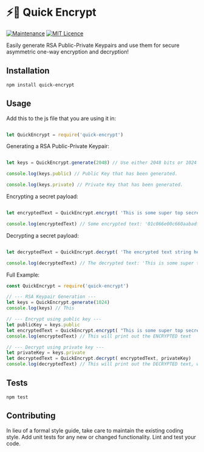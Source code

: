 # ⚡️🔐 Quick Encrypt

[![Maintenance](https://img.shields.io/badge/Maintained%3F-yes-green.svg)](https://GitHub.com/Naereen/StrapDown.js/graphs/commit-activity)
[![MIT Licence](https://badges.frapsoft.com/os/mit/mit.svg?v=103)](https://opensource.org/licenses/mit-license.php)

Easily generate RSA Public-Private Keypairs and use them for secure asymmetric one-way encryption and decryption!

## Installation

  `npm install quick-encrypt`

## Usage

Add this to the js file that you are using it in:

```javascript

let QuickEncrypt = require('quick-encrypt')

```

Generating a RSA Public-Private Keypair:

```javascript

let keys = QuickEncrypt.generate(2048) // Use either 2048 bits or 1024 bits.

console.log(keys.public) // Public Key that has been generated.

console.log(keys.private) // Private Key that has been generated.

```

Encrypting a secret payload:

```javascript

let encryptedText = QuickEncrypt.encrypt( 'This is some super top secret text!', 'The public key here!')

console.log(encryptedText) // Some encrypted text: '01c066e00c660aabadfc320621d9c3ac25ccf2e4c29e8bf4c......'

```

Decrypting a secret payload:

```javascript

let decryptedText = QuickEncrypt.decrypt( 'The encrypted text string here!', 'The private key here!')

console.log(decryptedText) // The decrypted text: 'This is some super top secret text!'

```

Full Example:

```javascript
const QuickEncrypt = require('quick-encrypt')

// --- RSA Keypair Generation ---
let keys = QuickEncrypt.generate(1024)
console.log(keys) // This 

// --- Encrypt using public key ---
let publicKey = keys.public
let encryptedText = QuickEncrypt.encrypt( "This is some super top secret text!", publicKey )
console.log(encryptedText) // This will print out the ENCRYPTED text 

// --- Decrypt using private key ---
let privateKey = keys.private
let decryptedText = QuickEncrypt.decrypt( encryptedText, privateKey)
console.log(decryptedText) // This will print out the DECRYPTED text, which is "This is some super top secret text!"

```

## Tests

  `npm test`

## Contributing

In lieu of a formal style guide, take care to maintain the existing coding style. Add unit tests for any new or changed functionality. Lint and test your code.